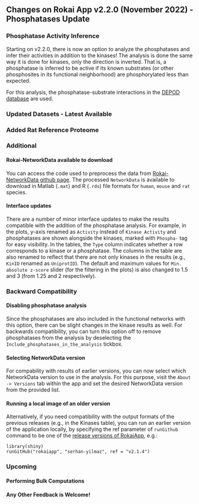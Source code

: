 ## Changes on Rokai App v2.2.0 (November 2022) - Phosphatases Update

### Phosphatase Activity Inference

Starting on v2.2.0, there is now an option to analyze the phosphatases and infer their activities in addition to the kinases! The analysis is done the same way it is done for kinases, only the direction is inverted. That is, a phosphatase is inferred to be active if its known substrates (or other phosphosites in its functional neighborhood) are phosphorylated less than expected.

For this analysis, the phosphatase-substrate interactions in the [DEPOD database](http://depod.bioss.uni-freiburg.de/) are used.  

### Updated Datasets - Latest Available

### Added Rat Reference Proteome

### Additional

#### Rokai-NetworkData available to download
You can access the code used to preprocess the data from [Rokai-NetworkData github page](https://github.com/serhan-yilmaz/Rokai-NetworkData). The processed ``NetworkData`` is available to download in Matlab (``.mat``) and R (``.rds``) file formats for ``human``, ``mouse`` and ``rat`` species. 

#### Interface updates
There are a number of minor interface updates to make the results compatible with the addition of the phosphatase analysis. For example, in the plots, y-axis renamed as `Activity` instead of `Kinase Activity` and phosphatases are shown alongside the kinases, marked with ``Phospha-`` tag for easy visibility. In the tables, the ``Type`` column indicates whether a row corresponds to a kinase or a phosphatase. The columns in the table are also renamed to reflect that there are not only kinases in the results (e.g., ``KinID`` renamed as ``UniprotID``). The default and maximum values for ``Min. absolute z-score`` slider (for the filtering in the plots) is also changed to 1.5 and 3 (from 1.25 and 2 respectively). 

### Backward Compatibility

#### Disabling phosphatase analysis
Since the phosphatases are also included in the functional networks with this option, there can be slight changes in the kinase results as well. For backwards compatibility, you can turn this option off to remove phosphatases from the analysis by deselecting the ``Include_phosphatases_in_the_analysis`` tickbox.

#### Selecting NetworkData version
For compability with results of earlier versions, you can now select which NetworkData version to use in the analysis. For this purpose, visit the ``About -> Versions`` tab within the app and set the desired NetworkData version from the provided list. 

#### Running a local image of an older version
Alternatively, if you need compatibility with the output formats of the previous releases (e.g., in the Kinases table), you can run an earlier version of the application locally, by specifying the ref parameter of ``runGithub`` command to be one of the [release versions of RokaiApp](https://github.com/serhan-yilmaz/RokaiApp/releases), e.g.:
```
library(shiny)
runGitHub("rokaiapp", "serhan-yilmaz", ref = "v2.1.4")
```

### Upcoming

#### Performing Bulk Computations

#### Any Other Feedback is Welcome!
